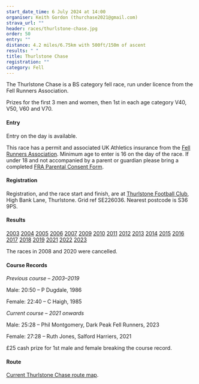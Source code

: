 ```yaml
---
start_date_time: 6 July 2024 at 14:00
organiser: Keith Gordon (thurchase2021@gmail.com)
strava_url: ""
header: races/thurlstone-chase.jpg
order: 50
entry: ""
distance: 4.2 miles/6.75km with 500ft/150m of ascent
results: " "
title: Thurlstone Chase
registration: ""
category: Fell
---
```


The Thurlstone Chase is a BS category fell race, run under licence from the Fell Runners Association.

Prizes for the first 3 men and women, then 1st in each age category V40, V50, V60 and V70.

#### Entry

Entry on the day is available.

This race has a permit and associated UK Athletics insurance from the [Fell Runners Association](https://www.fellrunner.org.uk/fra/for-organisers). Minimum age to enter is 16 on the day of the race. If under 18 and not accompanied by a parent or guardian please bring a completed [FRA Parental Consent Form](https://races.fellrunner.org.uk/documents/2022/fra-parental-consent-process-form-2022.pdf).

#### Registration

Registration, and the race start and finish, are at [Thurlstone Football Club](https://www.google.co.uk/maps/place/THURLSTONE+FOOTBALL+CLUB/@53.5280495,-1.6571955,16.25z/data=!4m5!3m4!1s0x487bd7dfc2a74a0d:0x5788c72b004d0bcb!8m2!3d53.528038!4d-1.6591823), High Bank Lane, Thurlstone. Grid ref SE226036. Nearest postcode is S36 9PS.

#### Results

[2003](https://pfrac.co.uk/static/results/thurlstone-chase/thurlstone-chase-2003-results.pdf)
[2004](https://pfrac.co.uk/static/results/thurlstone-chase/thurlstone-chase-2004-results.pdf)
[2005](https://pfrac.co.uk/static/results/thurlstone-chase/thurlstone-chase-2005-results.pdf)
[2006](https://pfrac.co.uk/static/results/thurlstone-chase/thurlstone-chase-2006-results.pdf)
[2007](https://pfrac.co.uk/static/results/thurlstone-chase/thurlstone-chase-2007-results.pdf)
[2009](https://pfrac.co.uk/static/results/thurlstone-chase/thurlstone-chase-2009-results.pdf)
[2010](https://pfrac.co.uk/static/results/thurlstone-chase/thurlstone-chase-2010-results.pdf)
[2011](https://pfrac.co.uk/static/results/thurlstone-chase/thurlstone-chase-2011-results.pdf)
[2012](https://pfrac.co.uk/static/results/thurlstone-chase/thurlstone-chase-2012-results.pdf)
[2013](https://pfrac.co.uk/static/results/thurlstone-chase/thurlstone-chase-2013-results.pdf)
[2014](https://pfrac.co.uk/static/results/thurlstone-chase/thurlstone-chase-2014-results.pdf)
[2015](https://pfrac.co.uk/static/results/thurlstone-chase/thurlstone-chase-2015-results.pdf)
[2016](https://pfrac.co.uk/static/results/thurlstone-chase/thurlstone-chase-2016-results.pdf)
[2017](https://pfrac.co.uk/static/results/thurlstone-chase/thurlstone-chase-2017-results.pdf)
[2018](https://pfrac.co.uk/static/results/thurlstone-chase/thurlstone-chase-2018-results.pdf)
[2019](https://pfrac.co.uk/static/results/thurlstone-chase/thurlstone-chase-2019-results.pdf)
[2021](https://pfrac.co.uk/static/results/thurlstone-chase/thurlstone-chase-2021-results.pdf)
[2022](https://pfrac.co.uk/static/results/thurlstone-chase/thurlstone-chase-2022-results.pdf)
[2023](https://pfrac.co.uk/static/results/thurlstone-chase/thurlstone-chase-2023-results.pdf)

The races in 2008 and 2020 were cancelled.

#### Course Records

_Previous course &ndash; 2003&ndash;2019_

Male: 20:50 &ndash; P Dugdale, 1986

Female: 22:40 &ndash; C Haigh, 1985

_Current course &ndash; 2021 onwards_

Male: 25:28 &ndash; Phil Montgomery, Dark Peak Fell Runners, 2023

Female: 27:28 &ndash; Ruth Jones, Salford Harriers, 2021

£25 cash prize for 1st male and female breaking the course record.

#### Route

[Current Thurlstone Chase route map](https://pfrac.co.uk/static/images/maps/thurlstone-chase-2021.png).
